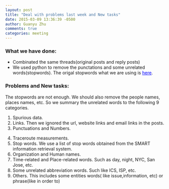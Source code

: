 ```yaml
---
layout: post
title: "Deal with problems last week and New tasks"
date: 2015-03-09 13:36:39 -0500
author: Guanyu Zhu
comments: true
categories: meeting
---
```


### What we have done:   

* Combinated the same threads(original posts and reply posts)  
* We used python to remove the punctations and some unrelated words(stopwords). The origal stopwords what we are using is <a href="http://zhuguanyu.github.io/fundamental_of_network/documents/stop_words_en.txt" style="color:blue">here</a>. 

### Problems and New tasks:

The stopwords are not enough. We should also remove the people names, places names, etc. So we summary the unrelated words to the following 9 categories.     

 1. Spurious data.           
 2. Links. Then we ignored the url, website links and email links in the posts.         
 3. Punctuations and Numbers.      
 <!-- more -->     
 4. Traceroute measurements.        
 5. Stop words. We use a list of stop words obtained from the SMART information retrieval system.         
 6. Organization and Human names.         
 7. Time-related and Place-related words. Such as day, night, NYC, San Jose, etc.    
 8. Some unrelated abbreviation words. Such like ICS, ISP, etc.       
 9. Others. This includes some entities words( like issue,information, etc) or phrase(like in order to)    
  